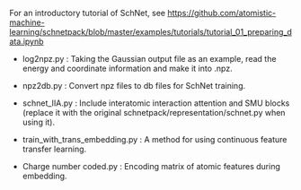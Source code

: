 For an introductory tutorial of SchNet, see https://github.com/atomistic-machine-learning/schnetpack/blob/master/examples/tutorials/tutorial_01_preparing_data.ipynb



* log2npz.py :
  Taking the Gaussian output file as an example, read the energy and coordinate information and make it into .npz.



* npz2db.py :
  Convert npz files to db files for SchNet training.



* schnet_IIA.py :
  Include interatomic interaction attention and SMU blocks (replace it with the original schnetpack/representation/schnet.py when using it).



* train_with_trans_embedding.py :
  A method for using continuous feature transfer learning.


* Charge number coded.py :
  Encoding matrix of atomic features during embedding.
